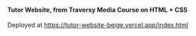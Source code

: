 #### Tutor Website, from Traversy Media Course on HTML + CSS
Deployed at https://tutor-website-beige.vercel.app/index.html
